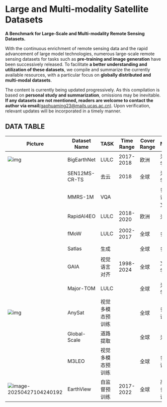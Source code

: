 # Large and Multi-modality Satellite Datasets
**A Benchmark for Large-Scale and Multi-modality Remote Sensing Datasets.**

With the continuous enrichment of remote sensing data and the rapid advancement of large model technologies, numerous large-scale remote sensing datasets for tasks such as **pre-training and image generation** have been successively released. To facilitate **a better understanding and utilization of these datasets**, we compile and summarize the currently available resources, with a particular focus on **globally distributed and multi-modal datasets**.

The content is currently being updated progressively. As this compilation is based on **personal study and summarization**, omissions may be inevitable. **If any datasets are not mentioned, readers are welcome to contact the author via email**[(gaohuaming23@mails.ucas.ac.cn)](). Upon verification, relevant updates will be incorporated in a timely manner.

## DATA TABLE

| Picture                                                      | Dataset Name  | TASK             | Time Range | Cover  Range | Modality          |          DATA SOURCE           | Volume                    | Resolution | Link                                                         |
| ------------------------------------------------------------ | ------------- | ---------------- | ---------- | ------------ | ----------------- | :----------------------------: | ------------------------- | ---------- | ------------------------------------------------------------ |
| ![img](file:///C:/Users/ming/AppData/Local/Temp/msohtmlclip1/01/clip_image008.png) | BigEarthNet   | LULC             | 2017-2018  | 欧洲         | 光学/SAR          |             S1/S2              | 100GB                     | 10m        | https://bigearth.net/                                        |
|                                                              | SEN12MS-CR-TS | 去云             | 2018       | 全球         | 光学/SAR          |             S1/S2              | 2TB                       | 10m        | https://patricktum.github.io/cloud_removal/sen12mscrts/      |
|                                                              | MMRS-1M       | VQA              |            |              | 多光谱/SAR/文本   |                                |                           |            | https://pan.baidu.com/s/1sK9I862tuQfiiFbHBvOOpw?pwd=mycu     |
|                                                              | RapidAI4EO    | LULC             | 2018-2020  | 欧洲         | 光学              |        S2/Planet Fusion        |                           | 3-10m      | https://rapidai4eo.source.coop/                              |
|                                                              | fMoW          | LULC             | 2002-2017  | 全球         | 多光谱            | QuickBird-2/GeoEye-1/WorldView | 3.5TB                     | 0.3-10m    | fMoW-full:  s3://spacenet-dataset/Hosted-Datasets/fmow/fmow-full     fMoW-rgb: s3://spacenet-dataset/Hosted-Datasets/fmow/fmow-rgb |
|                                                              | Satlas        | 生成             |            | 全球         | 多光谱            |               S2               |                           | 10m        | [allenai/satlas-pretrain · Hugging Face](https://huggingface.co/allenai/satlas-pretrain) |
|                                                              | GAIA          | 视觉语言对齐     | 1998-2024  | 全球         | 文本/光学         |                                | 205,150 image-text  pairs | 0.3-10m    | [azavras/GAIA · Datasets at Hugging Face](https://huggingface.co/datasets/azavras/GAIA) |
|                                                              | Major-TOM     | LULC             |            | 全球         | 光学/SAR          |             S1/S2              | 64TB                      | 10m        | [Major-TOM   (Major TOM)](https://huggingface.co/Major-TOM)  |
| ![img](file:///C:/Users/ming/AppData/Local/Temp/msohtmlclip1/01/clip_image011.png) | AnySat        | 视觉多模态预训练 |            | 全球         | 多光谱/SAR        | aerial/spot  /s2/alos/l8/modis |                           | 0.2-250m   | [gastruc/AnySat](https://github.com/gastruc/AnySat?tab=readme-ov-file) |
|                                                              | Global-Scale  | 道路提取         |            | 全球         | 光学              |        Google 静态地图         | 32GB                      | 1m         | [Global-Scale_免费高速下载\|百度网盘-分享无限制](https://pan.baidu.com/s/18HFMWV1VESFxZg25nCH4kw?pwd=fnku#list/path=%2F&parentPath=%2Fsharelink1101928448319-214626418379406) |
|                                                              | M3LEO         | 视觉多模态预训练 |            | 全球         | 多光谱/SAR        |                                |                           |            |                                                              |
| ![image-20250427104240192](C:\Users\ming\AppData\Roaming\Typora\typora-user-images\image-20250427104240192.png) | EarthView     | 自监督预训练     | 2017-2022  | 全球         | 高光谱/多光谱/SAR |    NEON/Sentinel/Satellogic    |                           | 0.1m-10m   | [satellogic/EarthView · Datasets at Hugging Face](https://huggingface.co/datasets/satellogic/EarthView) |
